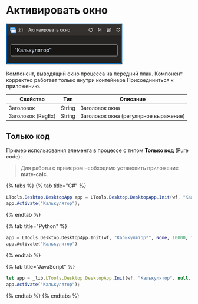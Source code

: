 # Активировать окно

![](../../../resources/activities/basic/desktop/activate-window.png)

Компонент, выводящий окно процесса на передний план. Компонент корректно работает только внутри контейнера Присоединиться к приложению.

| Свойство          | Тип    | Описание                                           |
| ----------------- | -----  | -------------------------------------------------- |
| Заголовок         | String | Заголовок окна |
| Заголовок (RegEx) | String | Заголовок окна (регулярное выражение) |

## Только код  
Пример использования элемента в процессе с типом **Только код** (Pure code):
> Для работы с примером необходимо установить приложение **mate-calc**.

{% tabs %}
{% tab title="C#" %}
```csharp
LTools.Desktop.DesktopApp app = LTools.Desktop.DesktopApp.Init(wf, "Калькулятор", null, 10000, true, LTools.Desktop.Model.DesktopTypes.UIAUTOMATION);
app.Activate("Калькулятор");
```
{% endtab %}

{% tab title="Python" %}
```python
app = LTools.Desktop.DesktopApp.Init(wf, "Калькулятор*", None, 10000, True, LTools.Desktop.Model.DesktopTypes.UIAUTOMATION)
app.Activate("Калькулятор")
```
{% endtab %}

{% tab title="JavaScript" %}
```javascript
let app = _lib.LTools.Desktop.DesktopApp.Init(wf, "Калькулятор", null, 10000, true, _lib.LTools.Desktop.Model.DesktopTypes.UIAUTOMATION);
app.Activate("Калькулятор");
```
{% endtab %}
{% endtabs %}
